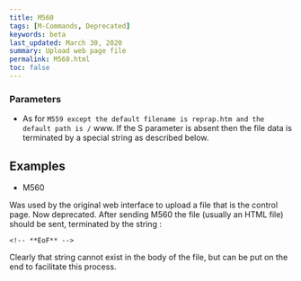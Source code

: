 ```yaml
---
title: M560
tags: [M-Commands, Deprecated] 
keywords: beta 
last_updated: March 30, 2020 
summary: Upload web page file 
permalink: M560.html
toc: false 
---
```



### Parameters

* As for ` M559 except the default filename is reprap.htm and the default path is / ` www. If the S parameter is absent then the file data is terminated by a special string as described below.

## Examples

* M560

Was used by the original web interface to upload a file that is the control page. Now deprecated. After sending M560 the file (usually an HTML file) should be sent, terminated by the string :

```
<!-- **EoF** -->
```

Clearly that string cannot exist in the body of the file, but can be put on the end to facilitate this process.

